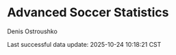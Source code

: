 # Advanced Soccer Statistics
Denis Ostroushko

<!-- gfm -->

Last successful data update: 2025-10-24 10:18:21 CST
